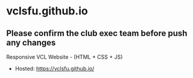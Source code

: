 # vclsfu.github.io

## Please confirm the club exec team before push any changes

Responsive VCL Website - (HTML + CSS + JS)
- Hosted: https://vclsfu.github.io/

